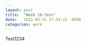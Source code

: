```yaml
---
layout: post
title:  "Week 10-test"
date:   2022-03-31 17:54:21 -0500
categories: work
---
```

Test1234





